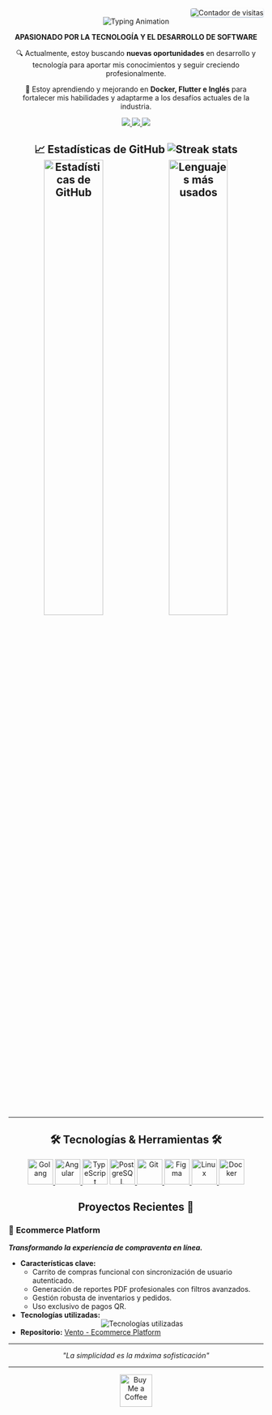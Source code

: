 <!-- Contador de visitantes -->
<!-- <div align="right">
    <img src="https://visitor-badge.laobi.icu/badge?page_id=iBri4nWilli4ms.iBri4nWilli4ms" alt="Visitas a mi perfil"/>
</div> -->

<div align="right" style="margin-top: 0;">
    <img src="https://visitor-badge.laobi.icu/badge?page_id=iBri4nWilli4ms.iBri4nWilli4ms&left_text=Visitas" alt="Contador de visitas" 
         style="border-radius: 4px; box-shadow: 0px 1px 2px rgba(94, 129, 172, 0.6);"/>
</div>

<!-- Encabezado -->
<div align="center">

  <img src="https://readme-typing-svg.herokuapp.com?font=Roboto&weight=500&size=30&duration=1500&letterSpacing=2&pause=800&color=88C0D0&center=true&vCenter=true&width=500&lines=I'm+iBri4nWilli4ms;Hi+There!+%F0%9F%91%8B" alt="Typing Animation" />

**APASIONADO POR LA TECNOLOGÍA Y EL DESARROLLO DE SOFTWARE**

🔍 Actualmente, estoy buscando **nuevas oportunidades** en desarrollo y tecnología para aportar mis conocimientos y seguir creciendo profesionalmente.

🌱 Estoy aprendiendo y mejorando en **Docker, Flutter e Inglés** para fortalecer mis habilidades y adaptarme a los desafíos actuales de la industria.

<!-- Redes sociales -->
<a href="mailto:bri4nwilli4ms@gmail.com">
  <img src="https://img.shields.io/badge/Gmail-333333?style=for-the-badge&logo=gmail&logoColor=red"/>
</a>

<a href="https://linkedin.com/in/your-profile" target="_blank">
  <img src="https://img.shields.io/badge/LinkedIn-0077B5?style=for-the-badge&logo=linkedin&logoColor=white" />
</a>

<a href="https://ibri4nwilli4ms.github.io" target="_blank">
  <img src="https://img.shields.io/badge/Portfolio-FF5722?style=for-the-badge&logo=todoist&logoColor=white" />
</a>

## 📈 Estadísticas de GitHub <img src="https://github-readme-streak-stats-salesp07.vercel.app/?user=iBri4nWilli4ms&count_private=true&theme=nord&border_radius=10" alt="Streak stats"> <img src="https://github-readme-stats.vercel.app/api?username=iBri4nWilli4ms&show_icons=true&theme=nord" alt="Estadísticas de GitHub" width="48%"> <img src="https://github-readme-stats.vercel.app/api/top-langs/?username=iBri4nWilli4ms&layout=compact&theme=nord" alt="Lenguajes más usados" width="48%">

---

## 🛠️ Tecnologías & Herramientas 🛠️

  <a href="https://go.dev/" target="_blank">
  <img src="https://skillicons.dev/icons?i=go" alt="Golang" width="50" />
  </a>
  <a href="https://angular.io/" target="_blank">
  <img src="https://skillicons.dev/icons?i=angular" alt="Angular" width="50"/>
  </a>
  <a href="https://www.typescriptlang.org/" target="_blank">
  <img src="https://skillicons.dev/icons?i=typescript" alt="TypeScript" width="50" /></a>
  <a href="https://www.postgresql.org/" target="_blank">
  <img src="https://skillicons.dev/icons?i=postgresql" alt="PostgreSQL" width="50"/>
  </a>
  <a href="https://git-scm.com/" target="_blank">
  <img src="https://skillicons.dev/icons?i=git" alt="Git" width="50" />
  </a>
  <a href="https://www.figma.com/" target="_blank">
  <img src="https://skillicons.dev/icons?i=figma" alt="Figma" width="50"/>
  </a>
  <a href="https://www.linux.org/" target="_blank">
  <img src="https://skillicons.dev/icons?i=linux" alt="Linux" width="50"/>
  </a><a href="https://www.docker.com/" target="_blank">
  <img src="https://skillicons.dev/icons?i=docker" alt="Docker" width="50"/>
  </a>


## Proyectos Recientes 🚀

</div>

### 🛒 **Ecommerce Platform**
**_Transformando la experiencia de compraventa en línea._**
- **Características clave:**
  - Carrito de compras funcional con sincronización de usuario autenticado.
  - Generación de reportes PDF profesionales con filtros avanzados.
  - Gestión robusta de inventarios y pedidos.
  - Uso exclusivo de pagos QR.
- **Tecnologías utilizadas:**  
  <div align="center">
    <img src="https://skillicons.dev/icons?i=go,angular,postgresql" alt="Tecnologías utilizadas"/></div>
- **Repositorio:** [Vento - Ecommerce Platform](https://github.com/iBri4nwilli4ms/VENTO)


<div align="center">

---

_"La simplicidad es la máxima sofisticación"_

---

  <a href="https://www.paypal.com/paypalme/user" target="_blank">
    <img height="64" src="https://storage.ko-fi.com/cdn/kofi1.png?v=3" alt="Buy Me a Coffee">
  </a>
</div>
